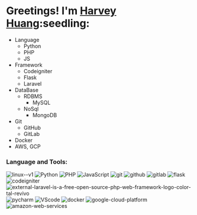<h1>Greetings! I'm <a href="https://github.com/huang63261">Harvey Huang</a>:seedling:</h1>

- Language
  - Python
  - PHP
  - JS
- Framework
  - Codeigniter
  - Flask
  - Laravel
- DataBase
  - RDBMS
    - MySQL
  - NoSql
    - MongoDB
- Git
  - GitHub
  - GitLab
- Docker
- AWS, GCP



<h3>Language and Tools:</h3>
<p>
  <img alt="linux--v1" src="https://img.icons8.com/color/48/linux--v1.png"/>
  <img alt="Python" src="https://img.icons8.com/color/48/000000/python--v1.png"/>
  <img alt="PHP" src="https://img.icons8.com/officel/46/000000/php-logo.png">
  <img alt="JavaScript" src="https://img.icons8.com/color/48/000000/javascript--v1.png">
  <img alt="git" src="https://img.icons8.com/color/48/000000/git.png"/>
  <img alt="github" src="https://img.icons8.com/fluency/48/000000/github.png"/>
  <img alt="gitlab" src="https://img.icons8.com/color/48/000000/gitlab.png">
  <img alt="flask" src="https://img.icons8.com/ios/48/flask.png"/>
  <img alt="codeigniter" src="https://img.icons8.com/external-tal-revivo-shadow-tal-revivo/48/000000/external-codeigniter-is-an-open-source-software-rapid-development-web-framework-logo-shadow-tal-revivo.png">
  <img alt="external-laravel-is-a-free-open-source-php-web-framework-logo-color-tal-revivo" src="https://img.icons8.com/external-tal-revivo-color-tal-revivo/48/external-laravel-is-a-free-open-source-php-web-framework-logo-color-tal-revivo.png"/>
  <img alt="pycharm" src="https://img.icons8.com/color/48/000000/pycharm.png"/>
  <img alt="VScode" src="https://img.icons8.com/color/48/000000/visual-studio-code-2019.png"/>
  <img alt="docker" src="https://img.icons8.com/color/48/000000/docker.png"/>
  <img alt="google-cloud-platform" src="https://img.icons8.com/color/48/google-cloud-platform.png"/>
  <img alt="amazon-web-services" src="https://img.icons8.com/color/48/amazon-web-services.png"/>
</p>
